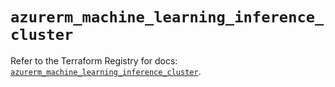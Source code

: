 # `azurerm_machine_learning_inference_cluster`

Refer to the Terraform Registry for docs: [`azurerm_machine_learning_inference_cluster`](https://registry.terraform.io/providers/hashicorp/azurerm/4.2.0/docs/resources/machine_learning_inference_cluster).
